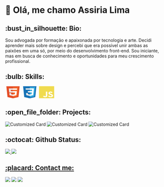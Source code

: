 <h1> 👋 Olá, me chamo Assiria Lima </h1>

<h2> :bust_in_silhouette: Bio: </h2>
<p>Sou advogada por formação e apaixonada por tecnologia e arte. Decidi aprender mais sobre design e percebi que era possível unir ambas as paixões em uma só, por meio do desenvolvimento front-end. Sou iniciante, mas em busca de conhecimento e oportunidades para meu crescimento profissional.</p>

<h2> :bulb: Skills:</h2>
<div>
  <img alt="HTML5" height="40" width="50" src="https://raw.githubusercontent.com/devicons/devicon/master/icons/html5/html5-original.svg">
  <img alt="CSS3" height="40" width="50" src="https://raw.githubusercontent.com/devicons/devicon/master/icons/css3/css3-original.svg">
  <img alt="Rafa-Js" height="40" width="50" src="https://raw.githubusercontent.com/devicons/devicon/master/icons/javascript/javascript-plain.svg">
</div>

<h2> :open_file_folder: Projects:</h2>

![Customized Card](https://github-readme-stats.vercel.app/api/pin?username=limaassiria&repo=limaassiria.github.io&title_color=DD6387&icon_color=DD6387&text_color=9f9f9f&bg_color=282A36)
![Customized Card](https://github-readme-stats.vercel.app/api/pin?username=limaassiria&repo=portfoliorocket.github.io&title_color=DD6387&icon_color=DD6387&text_color=9f9f9f&bg_color=282A36)
![Customized Card](https://github-readme-stats.vercel.app/api/pin?username=limaassiria&repo=socialtreerocket.github.io&title_color=DD6387&icon_color=DD6387&text_color=9f9f9f&bg_color=282A36)
 
<h2> :octocat: Github Status:</h2>

<div>
  <a href="https://github.com/limaassiria">
  <img height="150em" src="https://github-readme-stats.vercel.app/api?username=limaassiria&show_icons=true&theme=dracula&include_all_commits=true&count_private=true"/>
  <img height="150em" src="https://github-readme-stats.vercel.app/api/top-langs/?username=limaassiria&layout=compact&langs_count=7&theme=dracula"/>
</div>

<h2> :placard: Contact me:</h2>
<div> 
   <a href="https://instagram.com/assiria_lima" target="_blank"><img src="https://img.shields.io/badge/-Instagram-%23E4405F?style=for-the-badge&logo=instagram&logoColor=white" target="_blank"></a>
  <a href = "mailto:limaassiria.contato@gmail.com"><img src="https://img.shields.io/badge/-Gmail-%23333?style=for-the-badge&logo=gmail&logoColor=white" target="_blank"></a>
  <a href="https://www.linkedin.com/in/assiria-lima-30975a16b/" target="_blank"><img src="https://img.shields.io/badge/-LinkedIn-%230077B5?style=for-the-badge&logo=linkedin&logoColor=white" target="_blank"></a> 
</div>
